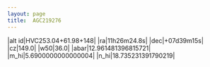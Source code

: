 ```yaml
---
layout: page
title:  AGC219276
--- 
```

|alt id|HVC253.04+61.98+148|
|ra|11h26m24.8s|
|dec|+07d39m15s|
|cz|149.0|
|w50|36.0|
|abar|12.961481396815721|
|m_hi|5.6900000000000004|
|n_hi|18.735231391790219|
